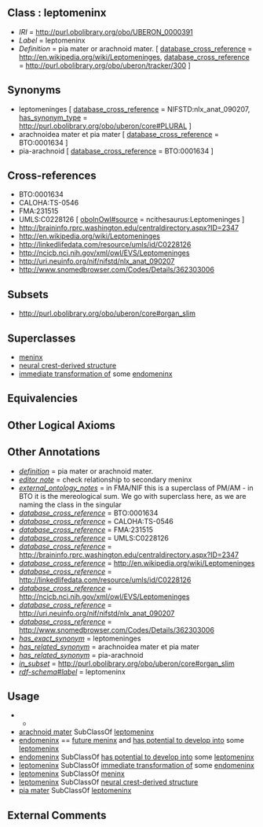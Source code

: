 
## Class : leptomeninx

 * *IRI* = http://purl.obolibrary.org/obo/UBERON_0000391
 * *Label* = leptomeninx
 * *Definition* = pia mater or arachnoid mater. [ [database_cross_reference](../../ef/oboInOwl#hasDbXref.md) = http://en.wikipedia.org/wiki/Leptomeninges, [database_cross_reference](../../ef/oboInOwl#hasDbXref.md) = http://purl.obolibrary.org/obo/uberon/tracker/300 ]

## Synonyms

 * leptomeninges [ [database_cross_reference](../../ef/oboInOwl#hasDbXref.md) = NIFSTD:nlx_anat_090207, [has_synonym_type](../../pe/oboInOwl#hasSynonymType.md) = http://purl.obolibrary.org/obo/uberon/core#PLURAL ]
 * arachnoidea mater et pia mater [ [database_cross_reference](../../ef/oboInOwl#hasDbXref.md) = BTO:0001634 ]
 * pia-arachnoid [ [database_cross_reference](../../ef/oboInOwl#hasDbXref.md) = BTO:0001634 ]

## Cross-references

 * BTO:0001634
 * CALOHA:TS-0546
 * FMA:231515
 * UMLS:C0228126 [ [oboInOwl#source](../../ce/oboInOwl#source.md) = ncithesaurus:Leptomeninges ]
 * http://braininfo.rprc.washington.edu/centraldirectory.aspx?ID=2347
 * http://en.wikipedia.org/wiki/Leptomeninges
 * http://linkedlifedata.com/resource/umls/id/C0228126
 * http://ncicb.nci.nih.gov/xml/owl/EVS/Leptomeninges
 * http://uri.neuinfo.org/nif/nifstd/nlx_anat_090207
 * http://www.snomedbrowser.com/Codes/Details/362303006

## Subsets

 * http://purl.obolibrary.org/obo/uberon/core#organ_slim

## Superclasses

 * [meninx](../../UBERON/60/UBERON_0002360.md)
 * [neural crest-derived structure](../../UBERON/13/UBERON_0010313.md)
 * [immediate transformation of](../../RO/95/RO_0002495.md) some [endomeninx](../../UBERON/46/UBERON_0007646.md)

## Equivalencies


## Other Logical Axioms


## Other Annotations

 * *[definition](../../IAO/15/IAO_0000115.md)* = pia mater or arachnoid mater.
 * *[editor note](../../IAO/16/IAO_0000116.md)* = check relationship to secondary meninx
 * *[external_ontology_notes](../../UBPROP/12/UBPROP_0000012.md)* = in FMA/NIF this is a superclass of PM/AM - in BTO it is the mereological sum. We go with superclass here, as we are naming the class in the singular
 * *[database_cross_reference](../../ef/oboInOwl#hasDbXref.md)* = BTO:0001634
 * *[database_cross_reference](../../ef/oboInOwl#hasDbXref.md)* = CALOHA:TS-0546
 * *[database_cross_reference](../../ef/oboInOwl#hasDbXref.md)* = FMA:231515
 * *[database_cross_reference](../../ef/oboInOwl#hasDbXref.md)* = UMLS:C0228126
 * *[database_cross_reference](../../ef/oboInOwl#hasDbXref.md)* = http://braininfo.rprc.washington.edu/centraldirectory.aspx?ID=2347
 * *[database_cross_reference](../../ef/oboInOwl#hasDbXref.md)* = http://en.wikipedia.org/wiki/Leptomeninges
 * *[database_cross_reference](../../ef/oboInOwl#hasDbXref.md)* = http://linkedlifedata.com/resource/umls/id/C0228126
 * *[database_cross_reference](../../ef/oboInOwl#hasDbXref.md)* = http://ncicb.nci.nih.gov/xml/owl/EVS/Leptomeninges
 * *[database_cross_reference](../../ef/oboInOwl#hasDbXref.md)* = http://uri.neuinfo.org/nif/nifstd/nlx_anat_090207
 * *[database_cross_reference](../../ef/oboInOwl#hasDbXref.md)* = http://www.snomedbrowser.com/Codes/Details/362303006
 * *[has_exact_synonym](../../ym/oboInOwl#hasExactSynonym.md)* = leptomeninges
 * *[has_related_synonym](../../ym/oboInOwl#hasRelatedSynonym.md)* = arachnoidea mater et pia mater
 * *[has_related_synonym](../../ym/oboInOwl#hasRelatedSynonym.md)* = pia-arachnoid
 * *[in_subset](../../et/oboInOwl#inSubset.md)* = http://purl.obolibrary.org/obo/uberon/core#organ_slim
 * *[rdf-schema#label](../../el/rdf-schema#label.md)* = leptomeninx

## Usage

 * -
 * [arachnoid mater](../../UBERON/62/UBERON_0002362.md) SubClassOf [leptomeninx](../../UBERON/91/UBERON_0000391.md)
 * [endomeninx](../../UBERON/46/UBERON_0007646.md) == [future meninx](../../UBERON/45/UBERON_0007645.md) and [has potential to develop into](../../RO/87/RO_0002387.md) some [leptomeninx](../../UBERON/91/UBERON_0000391.md)
 * [endomeninx](../../UBERON/46/UBERON_0007646.md) SubClassOf [has potential to develop into](../../RO/87/RO_0002387.md) some [leptomeninx](../../UBERON/91/UBERON_0000391.md)
 * [leptomeninx](../../UBERON/91/UBERON_0000391.md) SubClassOf [immediate transformation of](../../RO/95/RO_0002495.md) some [endomeninx](../../UBERON/46/UBERON_0007646.md)
 * [leptomeninx](../../UBERON/91/UBERON_0000391.md) SubClassOf [meninx](../../UBERON/60/UBERON_0002360.md)
 * [leptomeninx](../../UBERON/91/UBERON_0000391.md) SubClassOf [neural crest-derived structure](../../UBERON/13/UBERON_0010313.md)
 * [pia mater](../../UBERON/61/UBERON_0002361.md) SubClassOf [leptomeninx](../../UBERON/91/UBERON_0000391.md)

## External Comments

